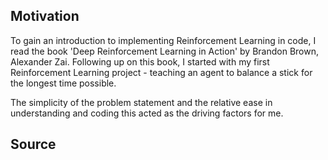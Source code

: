 ## Motivation

To gain an introduction to implementing Reinforcement Learning in code, I read the book 'Deep Reinforcement Learning in Action' by Brandon Brown, Alexander Zai. Following up on this book, I started with my first Reinforcement Learning project - teaching an agent to balance a stick for the longest time possible.

The simplicity of the problem statement and the relative ease in understanding and coding this acted as the driving factors for me.

## Source


